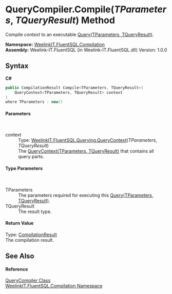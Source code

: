 # QueryCompiler.Compile(*TParameters*, *TQueryResult*) Method 
 

Compile *context* to an executable <a href="82639357-28f5-d7fe-833e-926791d1bac8">Query(TParameters, TQueryResult)</a>.

**Namespace:**&nbsp;<a href="cee71b0e-0210-1840-9c1d-3cee4a2c66ac">WeelinkIT.FluentSQL.Compilation</a><br />**Assembly:**&nbsp;Weelink-IT.FluentSQL (in Weelink-IT.FluentSQL.dll) Version: 1.0.0

## Syntax

**C#**<br />
``` C#
public CompilationResult Compile<TParameters, TQueryResult>(
	QueryContext<TParameters, TQueryResult> context
)
where TParameters : new()

```


#### Parameters
&nbsp;<dl><dt>context</dt><dd>Type: <a href="ab3b95a4-da50-b636-4e83-5f53a89483b3">WeelinkIT.FluentSQL.Querying.QueryContext</a>(*TParameters*, *TQueryResult*)<br />The <a href="ab3b95a4-da50-b636-4e83-5f53a89483b3">QueryContext(TParameters, TQueryResult)</a> that contains all query parts.</dd></dl>

#### Type Parameters
&nbsp;<dl><dt>TParameters</dt><dd>The parameters required for executing this <a href="82639357-28f5-d7fe-833e-926791d1bac8">Query(TParameters, TQueryResult)</a>.</dd><dt>TQueryResult</dt><dd>The result type.</dd></dl>

#### Return Value
Type: <a href="80149768-ec2a-0e7b-8a47-2a6f8535f134">CompilationResult</a><br />The compilation result.

## See Also


#### Reference
<a href="651f083f-8ffc-fe10-5c7b-0eaf8a60923e">QueryCompiler Class</a><br /><a href="cee71b0e-0210-1840-9c1d-3cee4a2c66ac">WeelinkIT.FluentSQL.Compilation Namespace</a><br />